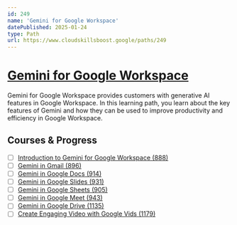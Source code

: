 ```yaml
---
id: 249
name: 'Gemini for Google Workspace'
datePublished: 2025-01-24
type: Path
url: https://www.cloudskillsboost.google/paths/249
---
```


# [Gemini for Google Workspace](https://www.cloudskillsboost.google/paths/249)

Gemini for Google Workspace provides customers with generative AI features in Google Workspace. In this learning path, you learn about the key features of Gemini and how they can be used to improve productivity and efficiency in Google Workspace.

## Courses & Progress

- [ ] [Introduction to Gemini for Google Workspace (888)](../courses/Introduction-to-Gemini-for-Google-Workspace.md)
- [ ] [Gemini in Gmail (896)](../courses/Gemini-in-Gmail.md)
- [ ] [Gemini in Google Docs (914)](../courses/Gemini-in-Google-Docs.md)
- [ ] [Gemini in Google Slides (931)](../courses/Gemini-in-Google-Slides.md)
- [ ] [Gemini in Google Sheets (905)](../courses/Gemini-in-Google-Sheets.md)
- [ ] [Gemini in Google Meet (943)](../courses/Gemini-in-Google-Meet.md)
- [ ] [Gemini in Google Drive (1135)](../courses/Gemini-in-Google-Drive.md)
- [ ] [Create Engaging Video with Google Vids (1179)](../courses/Create-Engaging-Video-with-Google-Vids.md)
